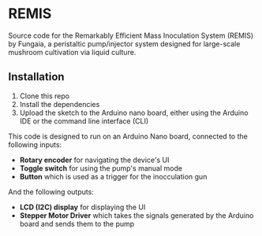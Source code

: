 # REMIS
Source code for the Remarkably Efficient Mass Inoculation System (REMIS) by Fungaia, a peristaltic pump/injector system designed for large-scale mushroom cultivation via liquid culture.

## Installation
1. Clone this repo
2. Install the dependencies
3. Upload the sketch to the Arduino nano board, either using the Arduino IDE or the command line interface (CLI)

This code is designed to run on an Arduino Nano board, connected to the following inputs:
- **Rotary encoder** for navigating the device's UI
- **Toggle switch** for using the pump's manual mode 
- **Button** which is used as a trigger for the inocculation gun 

And the following outputs:
- **LCD (I2C) display** for displaying the UI
- **Stepper Motor Driver** which takes the signals generated by the Arduino board and sends them to the pump

